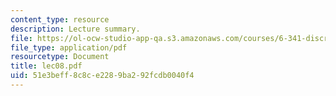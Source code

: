 ```yaml
---
content_type: resource
description: Lecture summary.
file: https://ol-ocw-studio-app-qa.s3.amazonaws.com/courses/6-341-discrete-time-signal-processing-fall-2005/51e3beff8c8ce2289ba292fcdb0040f4_lec08.pdf
file_type: application/pdf
resourcetype: Document
title: lec08.pdf
uid: 51e3beff-8c8c-e228-9ba2-92fcdb0040f4
---
```

